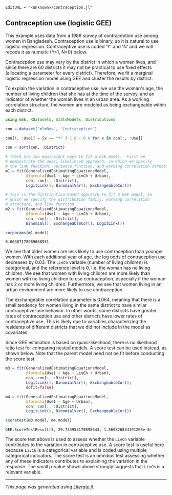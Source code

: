 ```@meta
EditURL = "<unknown>/contraception.jl"
```

## Contraception use (logistic GEE)

This example uses data from a 1988 survey of contraception use
among women in Bangladesh.  Contraception use is binary, so it is
natural to use logistic regression.  Contraceptive use is coded 'Y'
and 'N' and we will recode it as numeric (Y=1, N=0) below.

Contraception use may vary by the district in which a woman lives, and
since there are 60 districts it may not be practical to use fixed
effects (allocating a parameter for every district).  Therefore, we fit
a marginal logistic regression model using GEE and cluster the results
by district.

To explain the variation in contraceptive use, we use the woman's age,
the number of living children that she has at the time of the survey,
and an indicator of whether the woman lives in an urban area.  As a
working correlation structure, the women are modeled as being
exchangeable within each district.

````julia
using GEE, RDatasets, StatsModels, Distributions

con = dataset("mlmRev", "Contraception")

con[!, :Use1] = [x == "Y" ? 1.0 : 0.0 for x in con[:, :Use]]

con = sort(con, :District)

# There are two equivalent ways to fit a GEE model.  First we
# demonstrate the quasi-likelihood approach, in which we specify
# the link function, variance function, and working correlation structure.
m1 = fit(GeneralizedEstimatingEquationsModel,
         @formula(Use1 ~ Age + LivCh + Urban),
         con, con[:, :District],
         LogitLink(), BinomialVar(), ExchangeableCor())

# This is the distribution-based approach to fit a GEE model, in
# which we specify the distribution family, working correlation
# structure, and link function.
m2 = fit(GeneralizedEstimatingEquationsModel,
         @formula(Use1 ~ Age + LivCh + Urban),
         con, con[:, :District],
         Binomial(), ExchangeableCor(), LogitLink())

corparams(m1.model)
````

````
0.06367178989068951
````

We see that older women are less likely to use contraception than
younger women.  With each additional year of age, the log odds of
contraception use decreases by 0.03.  The `LivCh` variable (number of
living children) is categorical, and the reference level is 0,
i.e. the woman has no living children.  We see that women with living
children are more likely than women with no living children to use
contraception, especially if the woman has 2 or more living children.
Furthermore, we see that women living in an urban environment are more
likely to use contraception.

The exchangeable correlation parameter is 0.064, meaning that there is
a small tendency for women living in the same district to have similar
contraceptive-use behavior.  In other words, some districts have
greater rates of contraception use and other districts have lower
rates of contraceptive use.  This is likely due to variables
characterizing the residents of different districts that we did not
include in the model as covariates.

Since GEE estimation is based on quasi-likelihood, there is no
likelihood ratio test for comparing nested models.  A score test can
be used instead, as shown below.  Note that the parent model need not
be fit before conducting the score test.

````julia
m3 = fit(GeneralizedEstimatingEquationsModel,
         @formula(Use1 ~ Age + LivCh + Urban),
         con, con[:, :District],
         LogitLink(), BinomialVar(), ExchangeableCor();
         dofit=false)

m4 = fit(GeneralizedEstimatingEquationsModel,
         @formula(Use1 ~ Age + Urban),
         con, con[:, :District],
         LogitLink(), BinomialVar(), ExchangeableCor())

scoretest(m3.model, m4.model)
````

````
GEE.ScoreTestResult(3, 29.733955170898643, 1.569826834191268e-6)
````

The score test above is used to assess whether the `LivCh` variable
contributes to the variation in contraceptive use.  A score test is
useful here because `LivCh` is a categorical variable and is coded
using multiple categorical indicators.  The score test is an omnibus
test assessing whether any of these indicators contributes to
explaining the variation in the response.  The small p-value shown
above strongly suggests that `LivCh` is a relevant variable.

---

*This page was generated using [Literate.jl](https://github.com/fredrikekre/Literate.jl).*

